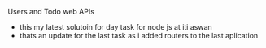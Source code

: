 Users and Todo web APIs 
- this my latest solutoin for day  task for node js at iti aswan 
- thats an update for the last task as i added routers to the last aplication
